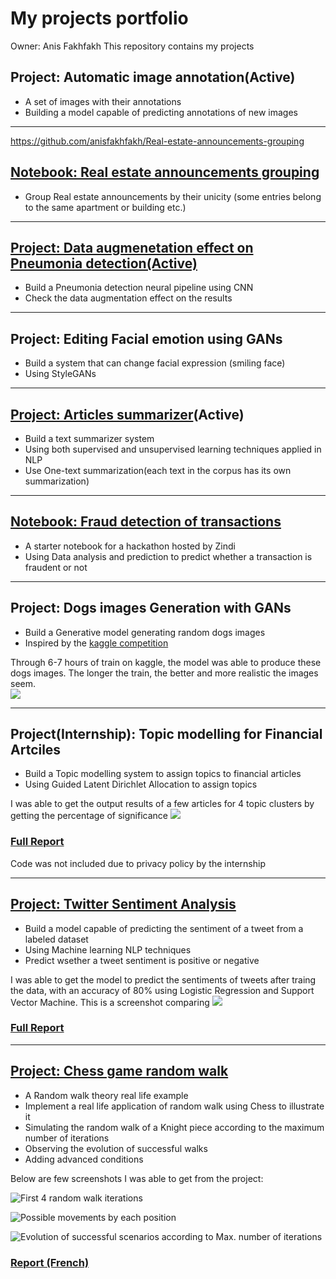 # My projects portfolio
Owner: Anis Fakhfakh
This repository contains my projects

## Project: Automatic image annotation(Active)
* A set of images with their annotations
* Building a model capable of predicting annotations of new images

---

https://github.com/anisfakhfakh/Real-estate-announcements-grouping

## [Notebook: Real estate announcements grouping](https://github.com/anisfakhfakh/Real-estate-announcements-grouping)
* Group Real estate announcements by their unicity (some entries belong to the same apartment or building etc.)

---
## [Project: Data augmenetation effect on Pneumonia detection(Active)](https://github.com/anisfakhfakh/Data-augmentation-for-X-Ray-pneumonia-detection)
* Build a Pneumonia detection neural pipeline using CNN 
* Check the data augmentation effect on the results

---

## Project: Editing Facial emotion using GANs
* Build a system that can change facial expression (smiling face)
* Using StyleGANs

---
## [Project: Articles summarizer](https://github.com/anisfakhfakh/Article-summarization)(Active)
* Build a text summarizer system
* Using both supervised and unsupervised learning techniques applied in NLP
* Use One-text summarization(each text in the corpus has its own summarization)

---

## [Notebook: Fraud detection of transactions](https://github.com/anisfakhfakh/Fraud-detection-of-transactions) 
* A starter notebook for a hackathon hosted by Zindi
* Using Data analysis and prediction to predict whether a transaction is fraudent or not 

---

## Project: Dogs images Generation with GANs
* Build a Generative model generating random dogs images
* Inspired by the [kaggle competition](https://www.kaggle.com/c/generative-dog-images/overview) 

Through 6-7 hours of train on kaggle, the model was able to produce these dogs images. The longer the train, the better and more realistic the images seem.  
![](Images/Generated%20Dogs.png)

---

## Project(Internship): Topic modelling for Financial Artciles
* Build a Topic modelling system to assign topics to financial articles 
* Using Guided Latent Dirichlet Allocation to assign topics

I was able to get the output results of a few articles for 4 topic clusters by getting the percentage of significance 
![](Images/Topic%20modelling%20results.PNG)

### [Full Report](https://drive.google.com/file/d/1dWGjvWhX1XCUFrQtGr5B2-eW1v2l8vlq/view?usp=sharing)
Code was not included due to privacy policy by the internship

---

## [Project: Twitter Sentiment Analysis](https://github.com/anisfakhfakh/Twitter-sentiment-analysis) 
* Build a model capable of predicting the sentiment of a tweet from a labeled dataset
* Using Machine learning NLP techniques
* Predict wsether a tweet sentiment is positive or negative

I was able to get the model to predict the sentiments of tweets after traing the data, with an accuracy of 80% using Logistic Regression and Support Vector Machine.
This is a screenshot comparing 
![](Images/Twitter%20Sentiment%20analysis%20models%20accuracy.png)

### [Full Report](https://drive.google.com/file/d/1mQyEo7B1EIN7iaZXUDSzKWji6MVWG37X/view)

---
## [Project: Chess game random walk](https://github.com/anisfakhfakh/Chess_game-random_walk) 
* A Random walk theory real life example
* Implement a real life application of random walk using Chess to illustrate it
* Simulating the random walk of a Knight piece according to the maximum number of iterations
* Observing the evolution of successful walks
* Adding advanced conditions

Below are few screenshots I was able to get from the project:

![First 4 random walk iterations](Images/Example%20of%20random%20walk%20iterations.PNG)

![Possible movements by each position](Images/Number%20of%20possible%20movements%20by%20position.png)

![Evolution of successful scenarios according to Max. number of iterations](Images/number%20of%20scenarions%20for%20every%20possible%20number%20of%20mouvements.PNG)

### [Report (French)](https://drive.google.com/file/d/1voTDEaUm83QKuhAL-_HxwcHVRhNvLRT5/view)


